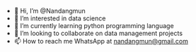 - 👋 Hi, I’m @Nandangmun
- 👀 I’m interested in data science
- 🌱 I’m currently learning python programming language
- 💞️ I’m looking to collaborate on data management projects
- 📫 How to reach me WhatsApp at nandangmun@gmail.com

<!---
Nandangmun/Nandangmun is a ✨ special ✨ repository because its `README.md` (this file) appears on your GitHub profile.
You can click the Preview link to take a look at your changes.
--->
